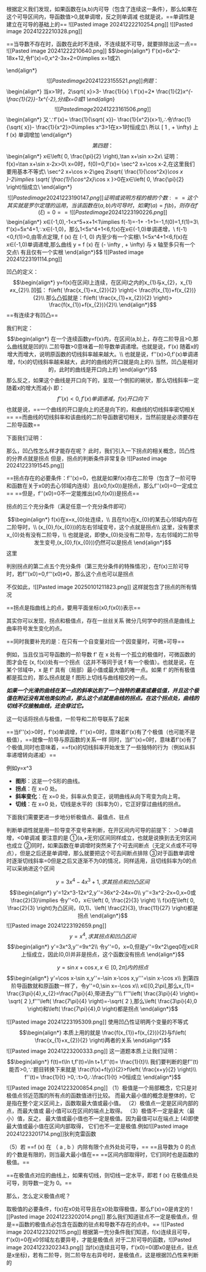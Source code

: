 根据定义我们发现，如果函数在(a,b)内可导（包含了连续这一条件），那么如果在这个可导区间内，导函数值>0,就单调增，反之则单调减
也就是说，==单调性是建立在可导的基础上的==
![[Pasted image 20241222210254.png]]
![[Pasted image 20241222210328.png]]

==当导数不存在时，函数在此时不连续，不连续就不可导，就要排除出这一点==
![[Pasted image 20241222210640.png]]
$$\begin{align*}
f'(x)=6x^2-18x+12,令f'(x)=0,x^2-3x+2=0\implies x=1或2\\

\end{align*}$$
![[Pasted image 20241223155521.png]]
例题：
$$\begin{align*}
当x>1时，2\sqrt{ x}>3- \frac{1}{x} \\
f'(x)=2* \frac{1}{2}*x^{-\frac{1}{2}}-1x^{-2},分成x=0或1
\end{align*}$$
![[Pasted image 20241223161506.png]]
$$\begin{align*}
又∵f'(x)= \frac{1}{\sqrt{ x}}- \frac{1}{x^2}(x>1),∴令\frac{1}{\sqrt{ x}}- \frac{1}{x^2}>0\implies x^3>1在x>1时恒成立\\
所以 [ 1 , + \infty) 上 f (x) 单调增加
\end{align*}$$
第四题：
$$\begin{align*}
x∈\left( 0, \frac{\pi}{2}  \right),\tan x+\sin x>2x\\
证明：f(x)=\tan x+\sin x-2x>0\\
x=0时，f(0)=0,f'(x)= \sec^2 x+\cos x-2,在这里我们要用基本不等式\\
\sec^2 x+\cos x-2\geq 2\sqrt{ \frac{1}{\cos^2x}*\cos x }-2\implies \sqrt{ \frac{1}{\cos^2x}*\cos x }>0在x∈\left( 0, \frac{\pi}{2}  \right)恒成立\\
\end{align*}$$
![[Pasted image 20241223190147.png]]
证明或说明方程的根的个数:
==这个其实就是罗尔定理的运用，当该函数在(a,b)内可导时，如果f(a)=f(b)，则存在f'(ξ)=0==
![[Pasted image 20241223190226.png]]
$$\begin{align*}
x∈(-1,0),-1<x^5+x+1<1\implies f(-1)=-1+ -1+1=-1,f(0)=1,f(1)=3\\
f'(x)=5x^4+1,∵x∈(-1,0)，那么1<5x^4+1<6,f(x)在x∈(-1,0)单调递增，\\
f(-1)<0,f(1)>0,由零点定理, f (x) 在 (-1, 0) 内至少有一个实根\\
1<5x^4+1<6,f(x)在x∈(-1,0)单调递增,那么曲线 y = f (x) 在 (- \infty , + \infty) 与 x 轴至多只有一个交点\\
有且仅有一个实根
\end{align*}$$
![[Pasted image 20241223191114.png]]

凹凸的定义：
$$\begin{align*}
y=f(x)在区间I上连续，在区间I之内的x_{1}与x_{2}，x_{1}≠x_{2}\\
凹弧： f\left( \frac{x_{1}+x_{2}}{2} \right)< \frac{f(x_{1})+f(x_{2})}{2}\\
那么凸弧就是：f\left( \frac{x_{1}+x_{2}}{2} \right)> \frac{f(x_{1})+f(x_{2})}{2}\\
\end{align*}$$
==有连续才有凹凸==

我们判定：
$$\begin{align*}
在一个连续函数y=f(x)内，在区间(a,b)上，存在二阶导且>0,那么曲线就是凹的\\
二阶导数>0意味着一阶导数单调递增。也就是说，f′(x) 随着x的增大而增大，说明原函数的切线斜率越来越大。\\
也就是说，f''(x)>0,f'(x)单调递增，f(x)的切线斜率越来越大，此时的曲线的开口就是向上的\\
当然，凹凸是相对的，此时的曲线是开口向上的
\end{align*}$$
那么反之，如果这个曲线是开口向下的，呈现一个倒扣的碗状，那么切线斜率一定随着x的增大而减小
即：$$f''(x)<0,f'(x)单调递减，f(x)开口向下$$
也就是说，==一个曲线的开口是向上的还是向下的，和曲线的切线斜率密切相关==
==而曲线的切线斜率和该曲线的二阶导函数密切相关，当然前提是必须要存在二阶导函数==

下面我们证明：



那么，凹凸性怎么样才能存在呢？
此时，我们引入一下拐点的相关概念，凹凸性的分界点就是拐点
但是，拐点的判断条件非常复杂
![[Pasted image 20241223191545.png]]

==拐点存在的必要条件：f''(x)=0，也就是如果f(x)存在二阶导（包含了一阶可导和函数在关于x0的去心邻域内连续）且(x0,f(x0))是拐点，那么f''(x0)=0一定成立==
==但是，f''(x0)=0不一定能推出(x0,f(x0))是拐点==


拐点的三个充分条件（满足任意一个充分条件即可）

$$\begin{align*}
f(x)在x=x_{0}处连续，\\
且在f(x)在x_{0}的某去心邻域内存在二阶导时，\\
(x_{0},f(x_{0}))的左右邻域变号，这个点就是拐点\\
这里，没有要求x_{0}处有没有二阶导，\\
也就是说，即使x_{0}处没有二阶导，左右邻域的二阶导发生变号,(x_{0},f(x_{0}))仍然可以是拐点
\end{align*}$$
这里

判别拐点的第二点五个充分条件（第三充分条件的特殊情况），在f(x)三阶可导时，若f''(x0)=0,f‘’‘(x0)≠0，那么这个点也可以是拐点

不仅如此，![[Pasted image 20250101211823.png]]
这样就包含了拐点的所有情况

==拐点是指曲线上的点，要用平面坐标(x0,f(x0))表示==

其实你可以发现，拐点和极值点，存在一丝丝关系
微分几何学中的拐点是曲线上曲率符号发生变化的点。

==同时我要补充的是：在只有一个自变量对应一个因变量时，可微=可导==

例如，当且仅当可导函数的一阶导数 f' 在 x 处有一个孤立的极值时，可微函数的图才会在 (x, f(x))处有一个拐点（这并不等同于说 f 有一个极值）。也就是说，在某个邻域中，x 是 f' 具有（局部）最小值或最大值的唯一点。如果 f' 的所有极值都是孤立的，那么拐点就是 f 图形上切线与曲线相交的一点。

***如果一个光滑的曲线在某一点的斜率达到了一个独特的最高或最低值，并且这个极值在附近没有其他类似的点，那么这个点就是曲线的拐点。在这个拐点处，曲线的切线不仅接触曲线，还会穿过它。***

这一句话将拐点与极值，一阶导和二阶导联系了起来

==当f''(x)>0时，f'(x)单调增，f''(x)=0时，意味着f'(x)有了个极值（也可能不是极值），==就像一阶导与原函数的关系一样
同时，当f''(x)=0时，意味着f'(x)有了个极值,同时也意味着，==f(x)的切线斜率开始发生了一些独特的行为（例如从斜率递增转向递减）==

例如y=x^3 
- **图形**：这是一个S形的曲线。
- **拐点**：在 x=0 处。
- **斜率变化**：在 x=0 处，斜率从负变正，说明曲线从向下弯变为向上弯。
- **切线**：在 x=0 处，切线是水平的（斜率为0），它正好穿过曲线的拐点。

下面我们需要更进一步地分析极值点、最值点、驻点

判断单调性就是用一阶导变不变号来判断，在开区间内可导的前提下：
＞0单调增，<0单调减
 要注意的是
 ①(a,+无穷)区间同样成立，也就是说换到去无穷区间也成立
 ②同时，如果函数在单调增时突然来了个可去间断点（无定义点或不可导点），但是之后还是单调增，那么就要把这个可去间断点排除
 ③对于函数单调增时逐渐切线斜率=0但是之后又逐渐不为0的情况，同样适用，且切线斜率为0的点可以采纳进这个区间


$$y=3x^4-4x^3+1,求其拐点和凹凸区间$$
$$\begin{align*}
y'=12x^3-12x^2,y''=36x^2-24x=0\\
y''=3x^2-2x=0,x=0或 \frac{2}{3}\implies 令y''<0，x∈\left(  0, \frac{2}{3}   \right) \\
f(x)在\left(  0, \frac{2}{3}   \right)为凸区间，(0,1)、\left(  \frac{2}{3}, \frac{11}{27}  \right)都是拐点
\end{align*}$$
![[Pasted image 20241223192659.png]]
$$y=x^4,求其拐点和凹凸区间$$$$\begin{align*}
y'=3x^3,y''=9x^2\\
令y''=0，x=0,但是y''=9x^2\geq0在x∈R上恒成立，因此(0,0)并非是拐点，这个函数没有拐点
\end{align*}$$

$$y=\sin x+\cos x,x∈[0,2\pi]内的拐点$$
$$\begin{align*}
y'=\cos x-\sin x,y''=-\sin x-\cos x,y'''=\sin x-\cos x\\
到第四阶导函数就和原函数一样了，令y''=0,\sin x=-\cos x\\
x∈[0,2\pi],那么x_{1}= \frac{3\pi}{4},x_{2}=\frac{7\pi}{4},带进去y'''\\
f'''\left( \frac{3\pi}{4} \right)= \sqrt{ 2 },f'''\left( \frac{7\pi}{4} \right)=-\sqrt{ 2 },那么\left( \frac{3\pi}{4},0 \right)和\left( \frac{7\pi}{4},0 \right)都是拐点
\end{align*}$$

![[Pasted image 20241223195309.png]]
使用凹凸性证明两个变量的不等式
$$\begin{align*}
本质上用的就是 \frac{f(x_{1})+f(x_{2})}{2}与f\left( \frac{x_{1}+x_{2}}{2} \right)两者的关系
\end{align*}$$
![[Pasted image 20241223200333.png]]
这一道题本质上让我们证明：
$$\begin{align*}
f(t)=t\ln t,f'(t)=\ln t+1,f''(t)= \frac{1}{t}\\
我们要判断的是f''(t)能否>0,∵题目转换下来就是 \frac{f(x)+f(y)}{2}>f\left( \frac{x+y}{2} \right)\\
f''(t)= \frac{1}{t} >0,∵t>0,∴\frac{1}{t} >0恒成立
\end{align*}$$
![[Pasted image 20241223200854.png]]
（1）极值是一个局部概念，它只是对极值点邻近范围的所有点的函数值进行比较。
而最大最小值的概念是整体的，它是指在整个定义区间上，函数取最大值或最小值。
（2）极值点一定是区间内部的点，而最大值或
最小值可以在区间的端点上取得。
（3）极值不一定是最大（最小）值，反之，
最大值或最小值也不一定是极值。因为最值可以在端点上
(4)即使最大值或最小值在区间内部取得，
它们也不一定是极值.例如![[Pasted image 20241223201714.png]]狄利克雷函数

（5）若 ==f (x) 在 （ a , b ）内除有限个点外处处可导，==
==且导数为 0 的点的个数是有限的，则当最大最小值在==
==区间内部取得时，它们同时也是函数的极值。==

==在极值点对应的曲线上，如果有切线，则切线一定水平，即若 f (x) 在极值点处可导，则导数一定为 0。==

那么，怎么定义极值点呢？

取极值的必要条件，f(x)在x0处可导且在x0处取得极值，那么f'(x)=0是肯定的
![[Pasted image 20241223202014.png]]
那么我们知道驻点不一定是极值点，但是==函数的极值点必包含在函数的驻点和导数不存在的点中。==
![[Pasted image 20241223202115.png]]
根据第一充分条件我们知道，f(x)连续且可导，f'(x0)=0在x0邻域左右要异号，才能是极值点
对于二阶可导的函数，![[Pasted image 20241223202343.png]]
当f(x)连续且可导，f'(x0)=0(即x0是驻点，驻点是x坐标)，若有二阶导，则二阶导左右异号时，是极值点，这是根据凹凸性来判断的